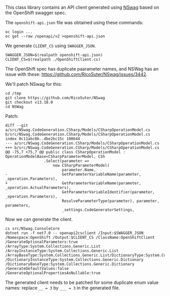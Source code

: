 This class library contains an API client generated using [NSwag](https://github.com/RicoSuter/NSwag) based on the OpenShift swagger spec.

The `openshift-api.json` file was obtained using these commands:

```
oc login ...
oc get --raw /openapi/v2 >openshift-api.json
```

We generate `CLIENT_CS` using `SWAGGER_JSON`.
```
SWAGGER_JSON=$(realpath openshift-api.json)
CLIENT_CS=$(realpath ./OpenShiftClient.cs)
```

The OpenShift spec has duplicate paarameter names, and NSWag has an issue with these: https://github.com/RicoSuter/NSwag/issues/3442.

We'll patch NSwag for this:
```
cd /tmp
git clone https://github.com/RicoSuter/NSwag
git checkout v13.18.0
cd NSWag
```

Patch:
```
diff --git a/src/NSwag.CodeGeneration.CSharp/Models/CSharpOperationModel.cs b/src/NSwag.CodeGeneration.CSharp/Models/CSharpOperationModel.cs
index 0c11abc0b..dbe2bc15c 100644
--- a/src/NSwag.CodeGeneration.CSharp/Models/CSharpOperationModel.cs
+++ b/src/NSwag.CodeGeneration.CSharp/Models/CSharpOperationModel.cs
@@ -75,7 +75,7 @@ public class CSharpOperationModel : OperationModelBase<CSharpParameterModel, CSh
                 .Select(parameter =>
                     new CSharpParameterModel(
                         parameter.Name,
-                        GetParameterVariableName(parameter, _operation.Parameters),
+                        GetParameterVariableName(parameter, _operation.ActualParameters),
                         GetParameterVariableIdentifier(parameter, _operation.Parameters),
                         ResolveParameterType(parameter), parameter, parameters,
                         _settings.CodeGeneratorSettings,

```

Now we can generate the client.
```
cs src/NSwag.ConsoleCore
dotnet run -f net7.0 -- openapi2csclient /Input:$SWAGGER_JSON /Namespace:OpenShift /Output:$CLIENT_CS /ClassName:OpenShiftClient /GenerateOptionalParameters:true /ArrayType:System.Collections.Generic.List /ArrayInstanceType:System.Collections.Generic.List /ArrayBaseType:System.Collections.Generic.List/DictionaryType:System.Collections.Generic.Dictionary /DictionaryInstanceType:System.Collections.Generic.Dictionary /DictionaryBaseType:System.Collections.Generic.Dictionary /GenerateDefaultValues:false /GenerateOptionalPropertiesAsNullable:true  
```

The generated client needs to be patched for some duplicate enum value names: replace `__ = 3` by `___ = 3` in the generated file.
